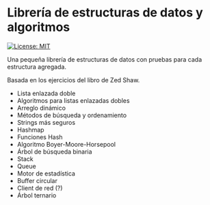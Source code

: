 # Librería de estructuras de datos y algoritmos

[![License: MIT](https://img.shields.io/badge/License-MIT-yellow.svg)](https://opensource.org/licenses/MIT)

Una pequeña librería de estructuras de datos con pruebas 
para cada estructura agregada.

Basada en los ejercicios del libro de Zed Shaw.

* Lista enlazada doble
* Algoritmos para listas enlazadas dobles
* Arreglo dinámico
* Métodos de búsqueda y ordenamiento
* Strings más seguros
* Hashmap
* Funciones Hash
* Algoritmo Boyer-Moore-Horsepool
* Árbol de búsqueda binaria
* Stack
* Queue
* Motor de estadística
* Buffer circular
* Client de red (?)
* Árbol ternario
